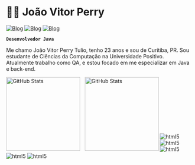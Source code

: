 # 👨‍💻 João Vitor Perry
[![Blog](https://img.shields.io/badge/Instagram-E4405F?style=for-the-badge&logo=instagram&logoColor=white)](https://instagram.com/perrymc)
[![Blog](https://img.shields.io/badge/Twitch-9146FF?style=for-the-badge&logo=twitch&logoColor=white)](https://www.twitch.tv/perryzera_)
[![Blog](https://img.shields.io/badge/LinkedIn-0077B5?style=for-the-badge&logo=linkedin&logoColor=white)](https://www.linkedin.com/in/joao-vitor-perry-tulio/)

**`Desenvolvedor Java`**

Me chamo João Vitor Perry Tulio, tenho 23 anos e sou de Curitiba, PR. Sou estudante de Ciências da Computação na Universidade Positivo. Atualmente trabalho como QA, e estou focado em me especializar em Java e back-end. 


<p>
  <img 
    align="left" 
    alt="GitHub Stats" 
    height="200" 
    style="padding-right: 10px;" 
    src="https://github-readme-stats.vercel.app/api?username=perryzera&show_icons=true&theme=dark&include_all_commits=true&locale=pt-br" 
  />
<img 
      align="left" 
      alt="GitHub Stats" 
      height="200" 
      src="https://github-readme-stats.vercel.app/api/top-langs/?username=perryzera&theme=dark&layout=compact&custom_title=Tecnologias&langs_count=9" 
  />
</p>
<br> </br>
<br> </br>
<br> </br>
<br> </br>

<div style="display:inline_block"></br>
<img align="center" alt="html5" src="https://img.shields.io/badge/Java-ED8B00?style=for-the-badge&logo=openjdk&logoColor=white"/>
<img align="center" alt="html5" src="https://img.shields.io/badge/JavaScript-F7DF1E?style=for-the-badge&logo=javascript&logoColor=black"/>
<img align="center" alt="html5" src="https://img.shields.io/badge/CSS-239120?&style=for-the-badge&logo=css3&logoColor=white"/>
<img align="center" alt="html5" src="https://img.shields.io/badge/HTML5-E34F26?style=for-the-badge&logo=html5&logoColor=white"/>
<img align="center" alt="html5" src="https://img.shields.io/badge/Python-3776AB?style=for-the-badge&logo=python&logoColor=white"/>
</div>

